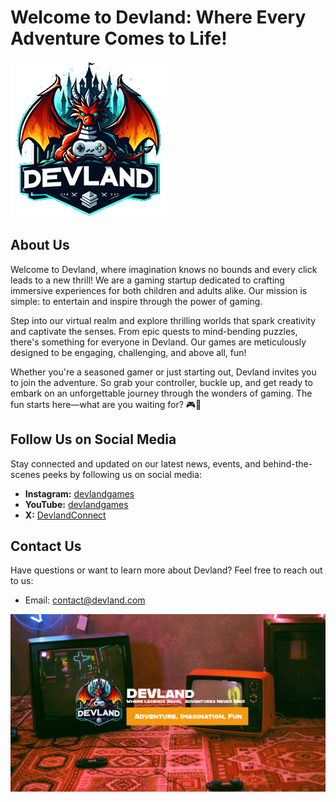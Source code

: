 # Welcome to Devland: Where Every Adventure Comes to Life!

![Devland Logo](devland_logo.png)

## About Us
Welcome to Devland, where imagination knows no bounds and every click leads to a new thrill! We are a gaming startup dedicated to crafting immersive experiences for both children and adults alike. Our mission is simple: to entertain and inspire through the power of gaming.

Step into our virtual realm and explore thrilling worlds that spark creativity and captivate the senses. From epic quests to mind-bending puzzles, there's something for everyone in Devland. Our games are meticulously designed to be engaging, challenging, and above all, fun!

Whether you're a seasoned gamer or just starting out, Devland invites you to join the adventure. So grab your controller, buckle up, and get ready to embark on an unforgettable journey through the wonders of gaming. The fun starts here—what are you waiting for? 🎮🚀

## Follow Us on Social Media
Stay connected and updated on our latest news, events, and behind-the-scenes peeks by following us on social media:
- **Instagram:** [devlandgames](https://www.instagram.com/devlandgames/)
- **YouTube:** [devlandgames](https://www.youtube.com/@devlandgames)
- **X:** [DevlandConnect](https://twitter.com/DevlandConnect)

## Contact Us
Have questions or want to learn more about Devland? Feel free to reach out to us:
- Email: contact@devland.com


![Devland Cover](devland_cover.png)